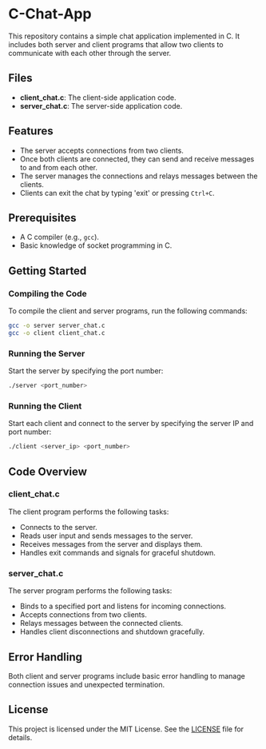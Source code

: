 # C-Chat-App

This repository contains a simple chat application implemented in C. It includes both server and client programs that allow two clients to communicate with each other through the server.

## Files

- **client_chat.c**: The client-side application code.
- **server_chat.c**: The server-side application code.

## Features

- The server accepts connections from two clients.
- Once both clients are connected, they can send and receive messages to and from each other.
- The server manages the connections and relays messages between the clients.
- Clients can exit the chat by typing 'exit' or pressing `Ctrl+C`.

## Prerequisites

- A C compiler (e.g., `gcc`).
- Basic knowledge of socket programming in C.

## Getting Started

### Compiling the Code

To compile the client and server programs, run the following commands:

```sh
gcc -o server server_chat.c
gcc -o client client_chat.c
```

### Running the Server

Start the server by specifying the port number:

```sh
./server <port_number>
```

### Running the Client

Start each client and connect to the server by specifying the server IP and port number:

```sh
./client <server_ip> <port_number>
```

## Code Overview

### client_chat.c

The client program performs the following tasks:

- Connects to the server.
- Reads user input and sends messages to the server.
- Receives messages from the server and displays them.
- Handles exit commands and signals for graceful shutdown.

### server_chat.c

The server program performs the following tasks:

- Binds to a specified port and listens for incoming connections.
- Accepts connections from two clients.
- Relays messages between the connected clients.
- Handles client disconnections and shutdown gracefully.

## Error Handling

Both client and server programs include basic error handling to manage connection issues and unexpected termination.

## License

This project is licensed under the MIT License. See the [LICENSE](LICENSE) file for details.
